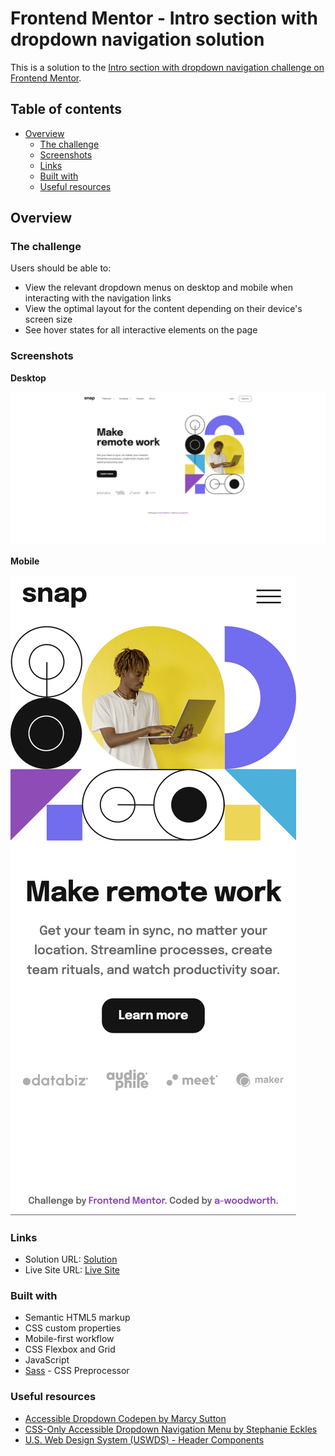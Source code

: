 # Frontend Mentor - Intro section with dropdown navigation solution

This is a solution to the [Intro section with dropdown navigation challenge on Frontend Mentor](https://www.frontendmentor.io/challenges/intro-section-with-dropdown-navigation-ryaPetHE5). 

## Table of contents

- [Overview](#overview)
  - [The challenge](#the-challenge)
  - [Screenshots](#screenshots)
  - [Links](#links)
  - [Built with](#built-with)
  - [Useful resources](#useful-resources)

## Overview

### The challenge

Users should be able to:

- View the relevant dropdown menus on desktop and mobile when interacting with the navigation links
- View the optimal layout for the content depending on their device's screen size
- See hover states for all interactive elements on the page

### Screenshots

**Desktop**

![Desktop Sceenshot](/screenshots/desktop-screenshot-1440px.png)

**Mobile**

![Mobile Sceenshot](/screenshots/mobile-screenshot-375px.png)

### Links
- Solution URL: [Solution]()
- Live Site URL: [Live Site](https://a-woodworth.github.io/dropdown_nav/)

### Built with

- Semantic HTML5 markup
- CSS custom properties
- Mobile-first workflow
- CSS Flexbox and Grid
- JavaScript
- [Sass](https://sass-lang.com/) - CSS Preprocessor

### Useful resources

- [Accessible Dropdown Codepen by Marcy Sutton](https://codepen.io/marcysutton/pen/JgjYVv)
- [CSS-Only Accessible Dropdown Navigation Menu by Stephanie Eckles](https://moderncss.dev/css-only-accessible-dropdown-navigation-menu/)
- [U.S. Web Design System (USWDS) - Header Components](https://designsystem.digital.gov/components/header/#extended-header)
